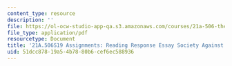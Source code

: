 ```yaml
---
content_type: resource
description: ''
file: https://ol-ocw-studio-app-qa.s3.amazonaws.com/courses/21a-506-the-anthropology-of-politics-persuasion-and-power-spring-2019/51dcc87819a54b7880b6cef6ec588936_MIT21A_506S19_Sec4Mod1Respons2.pdf
file_type: application/pdf
resourcetype: Document
title: '21A.506S19 Assignments: Reading Response Essay Society Against the State 2'
uid: 51dcc878-19a5-4b78-80b6-cef6ec588936
---
```

